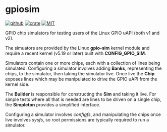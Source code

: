 # gpiosim

[![github](https://img.shields.io/badge/github-warthog618/gpiocdev--rs-8da0cb.svg?style=for-the-badge&logo=github)](https://github.com/warthog618/gpiocdev-rs)
[![crate](https://img.shields.io/crates/v/gpiosim.svg?style=for-the-badge&color=fc8d62&logo=rust)](https://crates.io/crates/gpiosim)
[![MIT](https://img.shields.io/badge/License-MIT-brightgreen.svg?style=for-the-badge)](https://opensource.org/licenses/MIT)

GPIO chip simulators for testing users of the Linux GPIO uAPI (both v1 and v2).

The simuators are provided by the Linux **gpio-sim** kernel module and require a
recent kernel (v5.19 or later) built with **CONFIG_GPIO_SIM**.

Simulators contain one or more chips, each with a collection of lines being
simulated. Configuring a simulator involves adding **Banks**, representing the
chips, to the simulator, then taking the simulator live.  Once live the **Chip**
exposes lines which may be manipulated to drive the GPIO uAPI from the kernel
side.

The **Builder** is responsible for constructing the **Sim** and taking it live.
For simple tests where all that is needed are lines to be driven on a single
chip, the **Simpleton** provides a simplified interface.

Configuring a simulator involves *configfs*, and manipulating the chips once live
involves *sysfs*, so root permissions are typically required to run a simulator.
